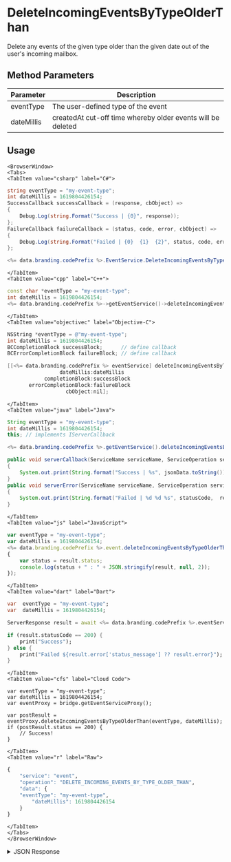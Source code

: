 # DeleteIncomingEventsByTypeOlderThan

Delete any events of the given type older than the given date out of the user's incoming mailbox.

<PartialServop service_name="event" operation_name="DELETE_INCOMING_EVENTS_BY_TYPE_OLDER_THAN" />

## Method Parameters
Parameter | Description
--------- | -----------
eventType | The user-defined type of the event
dateMillis | createdAt cut-off time whereby older events will be deleted

## Usage

```mdx-code-block
<BrowserWindow>
<Tabs>
<TabItem value="csharp" label="C#">
```

```csharp
string eventType = "my-event-type";
int dateMillis = 1619804426154;
SuccessCallback successCallback = (response, cbObject) =>
{
    Debug.Log(string.Format("Success | {0}", response));
};
FailureCallback failureCallback = (status, code, error, cbObject) =>
{
    Debug.Log(string.Format("Failed | {0}  {1}  {2}", status, code, error));
};

<%= data.branding.codePrefix %>.EventService.DeleteIncomingEventsByTypeOlderThan(eventType, dateMillis, successCallback, failureCallback);
```

```mdx-code-block
</TabItem>
<TabItem value="cpp" label="C++">
```

```cpp
const char *eventType = "my-event-type";
int dateMillis = 1619804426154;
<%= data.branding.codePrefix %>->getEventService()->deleteIncomingEventsByTypeOlderThan(eventType, dateMillis, this);
```

```mdx-code-block
</TabItem>
<TabItem value="objectivec" label="Objective-C">
```

```objectivec
NSString *eventType = @"my-event-type";
int dateMillis = 1619804426154;
BCCompletionBlock successBlock;      // define callback
BCErrorCompletionBlock failureBlock; // define callback

[[<%= data.branding.codePrefix %> eventService] deleteIncomingEventsByTypeOlderThan:eventType
                 dateMillis:dateMillis
            completionBlock:successBlock
       errorCompletionBlock:failureBlock
                   cbObject:nil];
```

```mdx-code-block
</TabItem>
<TabItem value="java" label="Java">
```

```java
String eventType = "my-event-type";
int dateMillis = 1619804426154;
this; // implements IServerCallback

<%= data.branding.codePrefix %>.getEventService().deleteIncomingEventsByTypeOlderThan(eventType, dateMillis, this);

public void serverCallback(ServiceName serviceName, ServiceOperation serviceOperation, JSONObject jsonData)
{
    System.out.print(String.format("Success | %s", jsonData.toString()));
}
public void serverError(ServiceName serviceName, ServiceOperation serviceOperation, int statusCode, int reasonCode, String jsonError)
{
    System.out.print(String.format("Failed | %d %d %s", statusCode,  reasonCode, jsonError.toString()));
}
```

```mdx-code-block
</TabItem>
<TabItem value="js" label="JavaScript">
```

```javascript
var eventType = "my-event-type";
var dateMillis = 1619804426154;
<%= data.branding.codePrefix %>.event.deleteIncomingEventsByTypeOlderThan(eventType, dateMillis, result =>
{
	var status = result.status;
	console.log(status + " : " + JSON.stringify(result, null, 2));
});
```

```mdx-code-block
</TabItem>
<TabItem value="dart" label="Dart">
```

```dart
var  eventType = "my-event-type";
var  dateMillis = 1619804426154;

ServerResponse result = await <%= data.branding.codePrefix %>.eventService.deleteIncomingEventsByTypeOlderThan(eventType:eventType, dateMillis:dateMillis);

if (result.statusCode == 200) {
    print("Success");
} else {
    print("Failed ${result.error['status_message'] ?? result.error}");
}
```

```mdx-code-block
</TabItem>
<TabItem value="cfs" label="Cloud Code">
```

```cfscript
var eventType = "my-event-type";
var dateMillis = 1619804426154;
var eventProxy = bridge.getEventServiceProxy();

var postResult = eventProxy.deleteIncomingEventsByTypeOlderThan(eventType, dateMillis);
if (postResult.status == 200) {
    // Success!
}
```

```mdx-code-block
</TabItem>
<TabItem value="r" label="Raw">
```

```r
{
	"service": "event",
	"operation": "DELETE_INCOMING_EVENTS_BY_TYPE_OLDER_THAN",
	"data": {
    "eventType": "my-event-type",
		"dateMillis": 1619804426154
	}
}
```

```mdx-code-block
</TabItem>
</Tabs>
</BrowserWindow>
```

<details>
<summary>JSON Response</summary>

```json
{
  "data": {
    "deleted": true,
    "deletedCount": 2
  },
  "status": 200
}
```
</details>


